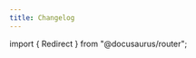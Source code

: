 ```yaml
---
title: Changelog
---
```


import { Redirect } from "@docusaurus/router";

<Redirect to="/changelog/22.09.1" />
